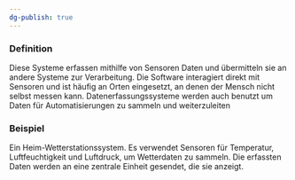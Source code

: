 ```yaml
---
dg-publish: true
---
```


### Definition
Diese Systeme erfassen mithilfe von Sensoren Daten und übermitteln sie an andere Systeme zur Verarbeitung. Die Software interagiert direkt mit Sensoren und ist häufig an Orten eingesetzt, an denen der Mensch nicht selbst messen kann. Datenerfassungssysteme werden auch benutzt um Daten für Automatisierungen zu sammeln und weiterzuleiten

### Beispiel
Ein Heim-Wetterstationssystem. Es verwendet Sensoren für Temperatur, Luftfeuchtigkeit und Luftdruck, um Wetterdaten zu sammeln. Die erfassten Daten werden an eine zentrale Einheit gesendet, die sie anzeigt.
